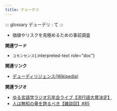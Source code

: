 ```yaml
---
title: デューデリ
---
```


::: glossary
デューデリ : て
:::

-   価値やリスクを見極めるための事前調査

**関連ワード**

-   `コモンセンス`{.interpreted-text role="doc"}

**関連リンク**

-   [デューディリジェンス(Wikipedia)](https://ja.wikipedia.org/wiki/デューディリジェンス)

**関連ラジオ**

-   [ゆる言語学ラジオ忘年会ライブ【流行語大賞決定】](https://www.youtube.com/watch?v=poT4BzX7e_Q)
-   [人は無知の量を誇るべき【雑談回】#85](https://www.youtube.com/watch?v=Z0KLBPiRrOY)
